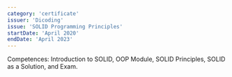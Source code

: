 ```yaml
---
category: 'certificate'
issuer: 'Dicoding'
issue: 'SOLID Programming Principles'
startDate: 'April 2020'
endDate: 'April 2023'
---
```


Competences: Introduction to SOLID, OOP Module, SOLID Principles, SOLID as a Solution, and Exam.
